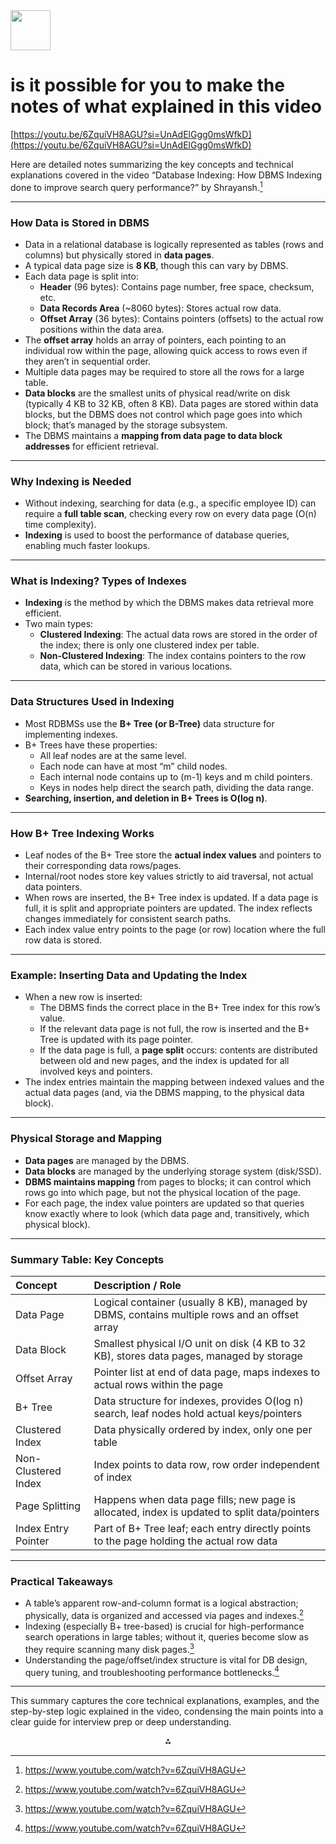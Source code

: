 <img src="https://r2cdn.perplexity.ai/pplx-full-logo-primary-dark%402x.png" style="height:64px;margin-right:32px"/>

# is it possible for you to make the notes of what explained in this video

[https://youtu.be/6ZquiVH8AGU?si=UnAdElGgg0msWfkD](https://youtu.be/6ZquiVH8AGU?si=UnAdElGgg0msWfkD)

Here are detailed notes summarizing the key concepts and technical explanations covered in the video “Database Indexing: How DBMS Indexing done to improve search query performance?” by Shrayansh.[^1]

***

### How Data is Stored in DBMS

- Data in a relational database is logically represented as tables (rows and columns) but physically stored in **data pages**.
- A typical data page size is **8 KB**, though this can vary by DBMS.
- Each data page is split into:
    - **Header** (96 bytes): Contains page number, free space, checksum, etc.
    - **Data Records Area** (~8060 bytes): Stores actual row data.
    - **Offset Array** (36 bytes): Contains pointers (offsets) to the actual row positions within the data area.
- The **offset array** holds an array of pointers, each pointing to an individual row within the page, allowing quick access to rows even if they aren’t in sequential order.
- Multiple data pages may be required to store all the rows for a large table.
- **Data blocks** are the smallest units of physical read/write on disk (typically 4 KB to 32 KB, often 8 KB). Data pages are stored within data blocks, but the DBMS does not control which page goes into which block; that’s managed by the storage subsystem.
- The DBMS maintains a **mapping from data page to data block addresses** for efficient retrieval.

***

### Why Indexing is Needed

- Without indexing, searching for data (e.g., a specific employee ID) can require a **full table scan**, checking every row on every data page (O(n) time complexity).
- **Indexing** is used to boost the performance of database queries, enabling much faster lookups.

***

### What is Indexing? Types of Indexes

- **Indexing** is the method by which the DBMS makes data retrieval more efficient.
- Two main types:
    - **Clustered Indexing**: The actual data rows are stored in the order of the index; there is only one clustered index per table.
    - **Non-Clustered Indexing**: The index contains pointers to the row data, which can be stored in various locations.

***

### Data Structures Used in Indexing

- Most RDBMSs use the **B+ Tree (or B-Tree)** data structure for implementing indexes.
- B+ Trees have these properties:
    - All leaf nodes are at the same level.
    - Each node can have at most “m” child nodes.
    - Each internal node contains up to (m-1) keys and m child pointers.
    - Keys in nodes help direct the search path, dividing the data range.
- **Searching, insertion, and deletion in B+ Trees is O(log n)**.

***

### How B+ Tree Indexing Works

- Leaf nodes of the B+ Tree store the **actual index values** and pointers to their corresponding data rows/pages.
- Internal/root nodes store key values strictly to aid traversal, not actual data pointers.
- When rows are inserted, the B+ Tree index is updated. If a data page is full, it is split and appropriate pointers are updated. The index reflects changes immediately for consistent search paths.
- Each index value entry points to the page (or row) location where the full row data is stored.

***

### Example: Inserting Data and Updating the Index

- When a new row is inserted:
    - The DBMS finds the correct place in the B+ Tree index for this row’s value.
    - If the relevant data page is not full, the row is inserted and the B+ Tree is updated with its page pointer.
    - If the data page is full, a **page split** occurs: contents are distributed between old and new pages, and the index is updated for all involved keys and pointers.
- The index entries maintain the mapping between indexed values and the actual data pages (and, via the DBMS mapping, to the physical data block).

***

### Physical Storage and Mapping

- **Data pages** are managed by the DBMS.
- **Data blocks** are managed by the underlying storage system (disk/SSD).
- **DBMS maintains mapping** from pages to blocks; it can control which rows go into which page, but not the physical location of the page.
- For each page, the index value pointers are updated so that queries know exactly where to look (which data page and, transitively, which physical block).

***

### Summary Table: Key Concepts

| Concept | Description / Role |
| :-- | :-- |
| Data Page | Logical container (usually 8 KB), managed by DBMS, contains multiple rows and an offset array |
| Data Block | Smallest physical I/O unit on disk (4 KB to 32 KB), stores data pages, managed by storage |
| Offset Array | Pointer list at end of data page, maps indexes to actual rows within the page |
| B+ Tree | Data structure for indexes, provides O(log n) search, leaf nodes hold actual keys/pointers |
| Clustered Index | Data physically ordered by index, only one per table |
| Non-Clustered Index | Index points to data row, row order independent of index |
| Page Splitting | Happens when data page fills; new page is allocated, index is updated to split data/pointers |
| Index Entry Pointer | Part of B+ Tree leaf; each entry directly points to the page holding the actual row data |


***

### Practical Takeaways

- A table’s apparent row-and-column format is a logical abstraction; physically, data is organized and accessed via pages and indexes.[^1]
- Indexing (especially B+ tree-based) is crucial for high-performance search operations in large tables; without it, queries become slow as they require scanning many disk pages.[^1]
- Understanding the page/offset/index structure is vital for DB design, query tuning, and troubleshooting performance bottlenecks.[^1]

***

This summary captures the core technical explanations, examples, and the step-by-step logic explained in the video, condensing the main points into a clear guide for interview prep or deep understanding.

<div align="center">⁂</div>

[^1]: https://www.youtube.com/watch?v=6ZquiVH8AGU

